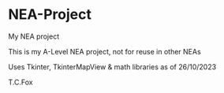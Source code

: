 # NEA-Project
My NEA project

This is my A-Level NEA project, not for reuse in other NEAs

Uses Tkinter, TkinterMapView & math libraries as of 26/10/2023

T.C.Fox

